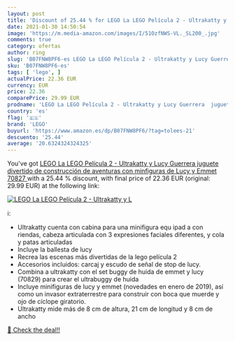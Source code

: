```yaml
---
layout: post
title: 'Discount of 25.44 % for LEGO La LEGO Película 2 - Ultrakatty y L'
date: 2021-01-30 14:50:54
image: 'https://m.media-amazon.com/images/I/51OzfNWS-VL._SL200_.jpg'
comments: true
category: ofertas
author: ring
slug: 'B07FNW8PF6-es LEGO La LEGO Película 2 - Ultrakatty y Lucy Guerrera...'
sku: 'B07FNW8PF6-es'
tags: [ 'lego', ]
actualPrice: 22.36 EUR
currency: EUR
price: 22.36
comparePrice: 29.99 EUR
prodname: 'LEGO La LEGO Película 2 - Ultrakatty y Lucy Guerrera  juguete divertido de construcción de aventuras con minfiguras de Lucy y Emmet  70827 '
country: 'es'
flag: '🇪🇸'
brand: 'LEGO'
buyurl: 'https://www.amazon.es/dp/B07FNW8PF6/?tag=tolees-21'
descuento: '25.44'
average: '20.6324324324325'
---
```


You've got [LEGO La LEGO Película 2 - Ultrakatty y Lucy Guerrera  juguete divertido de construcción de aventuras con minfiguras de Lucy y Emmet  70827 ](https://www.amazon.es/dp/B07FNW8PF6/?tag=tolees-21) with a  25.44 % discount, with final price of 22.36 EUR (original: 29.99 EUR) at the following link:

[![LEGO La LEGO Película 2 - Ultrakatty y L](https://m.media-amazon.com/images/I/51OzfNWS-VL._SL200_.jpg)](https://www.amazon.es/dp/B07FNW8PF6/?tag=tolees-21)

ℹ️:

- Ultrakatty cuenta con cabina para una minifigura equ ipad a con riendas, cabeza articulada con 3 expresiones faciales diferentes, y cola y patas articuladas
- Incluye la ballesta de lucy
- Recrea las escenas más divertidas de la lego película 2
- Accesorios incluidos: carcaj y escudo de señal de stop de lucy.
- Combina a ultrakatty con el set buggy de huida de emmet y lucy (70829) para crear el ultrabuggy de huida
- Incluye minifiguras de lucy y emmet (novedades en enero de 2019), así como un invasor extraterrestre para construir con boca que muerde y ojo de cíclope giratorio.
- Ultrakatty mide más de 8 cm de altura, 21 cm de longitud y 8 cm de ancho

[🛒 Check the deal!!](https://www.amazon.es/dp/B07FNW8PF6/?tag=tolees-21)
